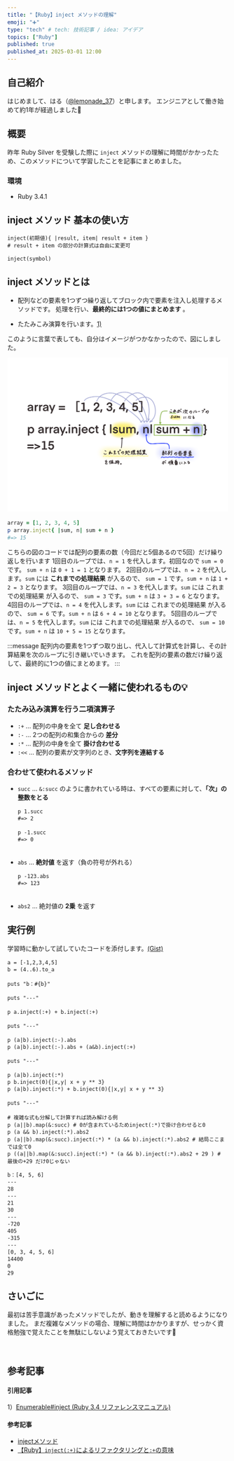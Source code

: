 ```yaml
---
title: "【Ruby】inject メソッドの理解"
emoji: "➕"
type: "tech" # tech: 技術記事 / idea: アイデア
topics: ["Ruby"]
published: true
published_at: 2025-03-01 12:00
---
```

## 自己紹介
はじめまして、はる（[@lemonade_37](https://twitter.com/lemonade_37)）と申します。
エンジニアとして働き始めて約1年が経過しました🐣


## 概要
昨年 Ruby Silver を受験した際に `inject` メソッドの理解に時間がかかったため、このメソッドについて学習したことを記事にまとめました。


### 環境
- Ruby 3.4.1


## inject メソッド 基本の使い方
```ruby:基本の使い方①
inject(初期値){ |result, item| result + item }
# result + item の部分の計算式は自由に変更可
```

```ruby:基本の使い方②
inject(symbol)
```


## inject メソッドとは
- 配列などの要素を1つずつ繰り返してブロック内で要素を注入し処理するメソッドです。
処理を行い、**最終的には1つの値にまとめます** 。

- たたみこみ演算を行います。[1)](#引用記事)

このように言葉で表しても、自分はイメージがつかなかったので、図にしました。

![](/images/ruby-inject-study/image.png)

```ruby
array = [1, 2, 3, 4, 5]
p array.inject{ |sum, n| sum + n }
#=> 15
```

こちらの図のコードでは配列の要素の数（今回だと5個あるので5回）だけ繰り返しを行います
1回目のループでは、`n = 1` を代入します。初回なので `sum = 0` です。
`sum + n` は `0 + 1 = 1` となります。
2回目のループでは、`n = 2` を代入します。`sum` には **これまでの処理結果** が入るので、
`sum = 1` です。`sum + n` は `1 + 2 = 3` となります。
3回目のループでは、`n = 3` を代入します。`sum` には これまでの処理結果 が入るので、
`sum = 3` です。`sum + n` は `3 + 3 = 6` となります。
4回目のループでは、`n = 4` を代入します。`sum` には これまでの処理結果 が入るので、
`sum = 6` です。`sum + n` は `6 + 4 = 10` となります。
5回目のループでは、`n = 5` を代入します。`sum` には これまでの処理結果 が入るので、
`sum = 10` です。`sum + n` は `10 + 5 = 15` となります。


:::message
配列内の要素を1つずつ取り出し、代入して計算式を計算し、その計算結果を次のループに引き継いでいきます。
これを配列の要素の数だけ繰り返して、最終的に1つの値にまとめます。
:::

## inject メソッドとよく一緒に使われるもの💡
### たたみ込み演算を行う二項演算子
- `:+` … 配列の中身を全て **足し合わせる**
- `:-` … 2つの配列の和集合からの **差分**
- `:*` … 配列の中身を全て **掛け合わせる**
- `:<<` … 配列の要素が文字列のとき、**文字列を連結する**

### 合わせて使われるメソッド
- `succ` … `&:succ` のように書かれている時は、すべての要素に対して、**「次」の整数をとる**
    ```ruby:例
    p 1.succ
    #=> 2

    p -1.succ
    #=> 0
    ```
    　
- `abs` … **絶対値** を返す（負の符号が外れる）
    ```ruby:例
    p -123.abs
    #=> 123
    ```
    　
- `abs2` … 絶対値の **2乗** を返す


## 実行例
学習時に動かして試していたコードを添付します。[(Gist)](https://gist.github.com/satou-haruka-37/0f472ebce69270c3d54bda4241904303)


```ruby:sample
a = [-1,2,3,4,5]
b = (4..6).to_a

puts "b：#{b}"

puts "---"

p a.inject(:+) + b.inject(:+)

puts "---"

p (a|b).inject(:-).abs
p (a|b).inject(:-).abs + (a&b).inject(:+)

puts "---"

p (a|b).inject(:*)
p b.inject(0){|x,y| x + y ** 3}
p (a|b).inject(:*) + b.inject(0){|x,y| x + y ** 3}

puts "---"

# 複雑な式も分解して計算すれば読み解ける例
p (a||b).map(&:succ) # 0が含まれているためinject(:*)で掛け合わせると0
p (a && b).inject(:*).abs2
p (a||b).map(&:succ).inject(:*) * (a && b).inject(:*).abs2 # 結局ここまでは全て0
p ((a||b).map(&:succ).inject(:*) * (a && b).inject(:*).abs2 + 29 ) # 最後の+29 だけ0じゃない
```

```terminal:sample 実行結果
b：[4, 5, 6]
---
28
---
21
30
---
-720
405
-315
---
[0, 3, 4, 5, 6]
14400
0
29
```


## さいごに
最初は苦手意識があったメソッドでしたが、動きを理解すると読めるようになりました。
まだ複雑なメソッドの場合、理解に時間はかかりますが、せっかく資格勉強で覚えたことを無駄にしないよう覚えておきたいです💎

　
## 参考記事
#### 引用記事
1）[Enumerable#inject (Ruby 3.4 リファレンスマニュアル)](https://docs.ruby-lang.org/ja/latest/method/Enumerable/i/inject.html)

#### 参考記事
- [injectメソッド](https://qiita.com/wangqijiangjun/items/9e56a5313ae780ec7f11)
- [【Ruby】`inject(:+)`によるリファクタリングと`:+`の意味](https://qiita.com/terufumi1122/items/c060d86f966e566a0520)
